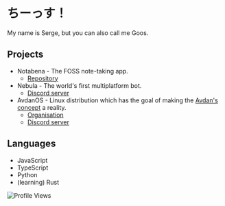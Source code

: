 # ちーっす！
My name is Serge, but you can also call me Goos.

## Projects
- Notabena - The FOSS note-taking app.
  - [Repository](https://github.com/ThatFrogDev/notabena)
- Nebula - The world's first multiplatform bot.
  - [Discord server](https://discord.gg/7Px37vZy2M)
- AvdanOS - Linux distribution which has the goal of making the [Avdan's concept](https://www.youtube.com/watch?v=tXFEiw1aJTw) a reality.
  - [Organisation](https://github.com/AvdanOS)
  - [Discord server](https://discord.gg/gRCcCUZ5px)

## Languages
- JavaScript
- TypeScript
- Python
- (learning) Rust
  
<img src="https://komarev.com/ghpvc/?username=MrSerge01" alt="Profile Views" />
